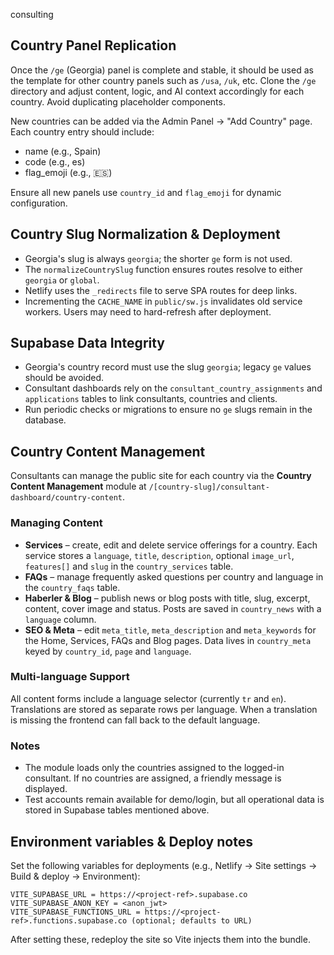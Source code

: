 consulting

## Country Panel Replication

Once the `/ge` (Georgia) panel is complete and stable, it should be used as the template for other country panels such as `/usa`, `/uk`, etc. Clone the `/ge` directory and adjust content, logic, and AI context accordingly for each country. Avoid duplicating placeholder components.

New countries can be added via the Admin Panel → "Add Country" page. Each country entry should include:
- name (e.g., Spain)
- code (e.g., es)
- flag_emoji (e.g., 🇪🇸)

Ensure all new panels use `country_id` and `flag_emoji` for dynamic configuration.

## Country Slug Normalization & Deployment

- Georgia's slug is always `georgia`; the shorter `ge` form is not used.
- The `normalizeCountrySlug` function ensures routes resolve to either `georgia` or `global`.
- Netlify uses the `_redirects` file to serve SPA routes for deep links.
- Incrementing the `CACHE_NAME` in `public/sw.js` invalidates old service workers. Users may need to hard-refresh after deployment.

## Supabase Data Integrity

- Georgia's country record must use the slug `georgia`; legacy `ge` values should be avoided.
- Consultant dashboards rely on the `consultant_country_assignments` and `applications` tables to link consultants, countries and clients.
- Run periodic checks or migrations to ensure no `ge` slugs remain in the database.

## Country Content Management

Consultants can manage the public site for each country via the **Country Content Management** module at `/[country-slug]/consultant-dashboard/country-content`.

### Managing Content

- **Services** – create, edit and delete service offerings for a country. Each service stores a `language`, `title`, `description`, optional `image_url`, `features[]` and `slug` in the `country_services` table.
- **FAQs** – manage frequently asked questions per country and language in the `country_faqs` table.
- **Haberler & Blog** – publish news or blog posts with title, slug, excerpt, content, cover image and status. Posts are saved in `country_news` with a `language` column.
- **SEO & Meta** – edit `meta_title`, `meta_description` and `meta_keywords` for the Home, Services, FAQs and Blog pages. Data lives in `country_meta` keyed by `country_id`, `page` and `language`.

### Multi-language Support

All content forms include a language selector (currently `tr` and `en`). Translations are stored as separate rows per language. When a translation is missing the frontend can fall back to the default language.

### Notes

- The module loads only the countries assigned to the logged-in consultant. If no countries are assigned, a friendly message is displayed.
- Test accounts remain available for demo/login, but all operational data is stored in Supabase tables mentioned above.

## Environment variables & Deploy notes

Set the following variables for deployments (e.g., Netlify → Site settings → Build & deploy → Environment):

```
VITE_SUPABASE_URL = https://<project-ref>.supabase.co
VITE_SUPABASE_ANON_KEY = <anon_jwt>
VITE_SUPABASE_FUNCTIONS_URL = https://<project-ref>.functions.supabase.co (optional; defaults to URL)
```

After setting these, redeploy the site so Vite injects them into the bundle.
